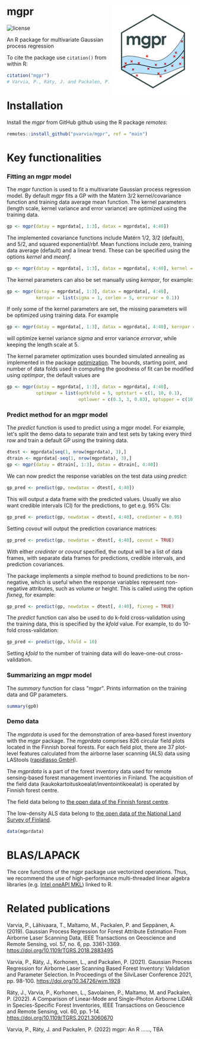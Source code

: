 mgpr <img src="figs/mgprlogo_nobg.png" width="220" align="right"/>
=================================================
![license](https://img.shields.io/badge/Licence-GPL--3-blue.svg)

An R package for multivariate Gaussian process regression

To cite the package use `citation()` from within R:

```r
citation("mgpr")
# Varvia, P., Räty, J. and Packalen, P. (2022). mgpr....
```   
# Installation
Install the *mgpr* from GitHub github using the R package *remotes*:
```r
remotes::install_github("pvarvia/mgpr", ref = "main")
```

# Key functionalities

### Fitting an mgpr model

The *mgpr* function is used to fit a multivariate Gaussian process regression model.
By default *mgpr* fits a GP with the Matérn 3/2 kernel/covariance function and training data average mean function. The kernel parameters (length scale, kernel variance and error variance) are optimized using the training data.
```r
gp <- mgpr(datay = mgprdata[, 1:3], datax = mgprdata[, 4:40])
```
The implemented covariance functions include Matérn 1/2, 3/2 (default), and 5/2, and squared exponential/rbf. Mean functions include zero, training data average (default) and a linear trend. These can be specified using the options *kernel* and *meanf*.
```r
gp <- mgpr(datay = mgprdata[, 1:3], datax = mgprdata[, 4:40], kernel = "rbf", meanf = "linear")
```
The kernel parameters can also be set manually using *kernpar*, for example:
```r
gp <- mgpr(datay = mgprdata[, 1:3], datax = mgprdata[, 4:40], 
           kernpar = list(sigma = 1, corlen = 5, errorvar = 0.1))
```
If only some of the kernel parameters are set, the missing parameters will be optimized using training data. For example
```r
gp <- mgpr(datay = mgprdata[, 1:3], datax = mgprdata[, 4:40], kernpar = list(corlen = 5))
```
will optimize kernel variance *sigma* and error variance *errorvar*, while keeping the length scale at 5.

The kernel parameter optimization uses bounded simulated annealing as implemented in the package [optimization](https://cran.r-project.org/web/packages/optimization/index.html). The bounds, starting point, and number of data folds used in computing the goodness of fit can be modified using *optimpar*, the default values are
```r
gp <- mgpr(datay = mgprdata[, 1:3], datax = mgprdata[, 4:40], 
           optimpar = list(optkfold = 5, optstart = c(1, 10, 0.1),
                           optlower = c(0.3, 3, 0.03), optupper = c(10, 50, 0.5)))
```

### Predict method for an mgpr model
The *predict* function is used to predict using a mgpr model. For example, let's split the demo data to separate train and test sets by taking every third row and train a default GP using the training data.
```r
dtest <- mgprdata[seq(1, nrow(mgprdata), 3),]
dtrain <- mgprdata[-seq(1, nrow(mgprdata), 3),]
gp <- mgpr(datay = dtrain[, 1:3], datax = dtrain[, 4:40])
```   
We can now predict the response variables on the test data using *predict*:
```r
gp_pred <- predict(gp, newdatax = dtest[, 4:40])
```
This will output a data frame with the predicted values. Usually we also want credible intervals (CI) for the predictions, to get e.g. 95% CIs:
```r
gp_pred <- predict(gp, newdatax = dtest[, 4:40], credinter = 0.95)
```
Setting *covout* will output the prediction covariance matrices:
```r
gp_pred <- predict(gp, newdatax = dtest[, 4:40], covout = TRUE)
```
With either *credinter* or *covout* specified, the output will be a list of data frames, with separate data frames for predictions, credible intervals, and prediction covariances.

The package implements a simple method to bound predictions to be non-negative, which is useful when the response variables represent non-negative attributes, such as volume or height. This is called using the option *fixneg*, for example:
```r
gp_pred <- predict(gp, newdatax = dtest[, 4:40], fixneg = TRUE)
```

The *predict* function can also be used to do k-fold cross-validation using the training data, this is specified by the *kfold* value. For example, to do 10-fold cross-validation:
 ```r
gp_pred <- predict(gp, kfold = 10)
```
Setting *kfold* to the number of training data will do leave-one-out cross-validation.

### Summarizing an mgpr model

The *summary* function for class "mgpr". Prints information on the training data and GP parameters.

```r
summary(gp0)
```  

### Demo data

The *mgprdata* is used for the demonstration of area-based forest inventory with the *mgpr* package.
The *mgprdata* comprises 826 circular field plots located in the Finnish boreal forests.
For each field plot, there are 37 plot-level features calculated from the airborne laser scanning (ALS) data using LAStools ([rapidlasso GmbH](http://rapidlasso.com/LAStools)).

The *mgprdata* is a part of the forest inventory data used for remote sensing-based forest management inventories in Finland.
The acquisition of the field data (kaukokartoituskoealat/inventointikoealat) is operated by Finnish forest centre.

The field data belong to [the open data of the Finnish forest centre](https://www.metsakeskus.fi/fi/avoin-metsa-ja-luontotieto/metsatietoaineistot/metsavaratiedot).

The low-density ALS data belong to [the open data of the National Land Survey of Finland](https://www.maanmittauslaitos.fi/en/maps-and-spatial-data/expert-users/product-descriptions/laser-scanning-data-05-p).

```r
data(mgprdata)
```  

# BLAS/LAPACK
The core functions of the mgpr package use vectorized operations. Thus, we recommend the use of high-performance multi-threaded linear algebra libraries (e.g. [Intel oneAPI MKL](https://www.intel.com/content/www/us/en/developer/tools/oneapi/onemkl.html)) linked to R.

# Related publications

Varvia, P., Lähivaara, T., Maltamo, M., Packalen, P. and Seppänen, A. (2019). Gaussian Process Regression for Forest Attribute
Estimation From Airborne Laser Scanning Data, IEEE Transactions on Geoscience and Remote Sensing, vol. 57, no. 6, pp. 3361-3369. https://doi.org/10.1109/TGRS.2018.2883495

Varvia, P., Räty, J., Korhonen, L., and Packalen, P. (2021). Gaussian Process Regression for Airborne Laser Scanning Based Forest Inventory:
Validation and Parameter Selection. In Proceedings of the SilviLaser Conference 2021, pp. 98-100. https://doi.org/10.34726/wim.1928

Räty, J., Varvia, P., Korhonen, L., Savolainen, P., Maltamo, M. and Packalen, P. (2022). A Comparison of Linear-Mode and Single-Photon Airborne LiDAR in Species-Specific Forest Inventories,
IEEE Transactions on Geoscience and Remote Sensing, vol. 60, pp. 1-14.  https://doi.org/10.1109/TGRS.2021.3060670

Varvia, P., Räty, J. and Packalen, P. (2022) mgpr: An R ......, TBA
